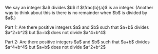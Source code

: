 <!--<html>

<body> -->

<!--
---
layout: page
title: Problem of the Week
---
-->

<p> We say an integer $a$ divides $b$ if $\frac{b}{a}$ is an integer. (Another way to think about this is there is no remainder when $b$ is divided by $a$.) <p> 
	
<p> Part 1: Are there positive integers $a$ and $b$ such that $a+b$ divides $a^2+b^2$ but $a+b$ does not divide $a^4+b^4$</p>


<p> Part 2: Are there positive integers $a$ and $b$ such that $a+b$ divides $a^4+b^4$ but $a+b$ does not divide $a^2+b^2$</p>

<!-- <p>Due Wednesday, April 19 at midnight submitted to 
<a href="https://forms.gle/LgCLL5vhwUn6h5eA7">this Google form.</a> <b>You must be logged into your NAU gmail to submit via this form. If you are having trouble with the form, feel free to email a solution to Rachel.Neville@nau.edu</b> --> 


